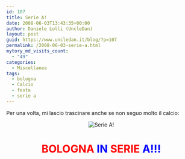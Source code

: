 ```yaml
---
id: 107
title: Serie A!
date: 2008-06-03T13:43:35+00:00
author: Daniele Lolli (UncleDan)
layout: post
guid: https://www.uncledan.it/blog/?p=107
permalink: /2008-06-03-serie-a.html
mytory_md_visits_count:
  - "49"
categories:
  - Miscellanea
tags:
  - bologna
  - Calcio
  - festa
  - serie a
---
```

Per una volta, mi lascio trascinare anche se non seguo molto il calcio:

<p style="text-align: center;">
  <img class="alignnone" src="https://www.uncledan.it/wp-content/uploads/2008/06/HomeBFC2-06-2008.jpg" alt="Serie A!" />
</p>

<h1 style="text-align: center;">
  <strong><span style="color: #ff0000;">BOLOGNA</span> <span style="color: #0000ff;">IN</span> <span style="color: #ff0000;">SERIE</span> <span style="color: #0000ff;">A!!!</span></strong>
</h1>